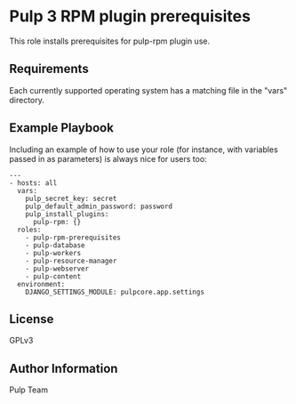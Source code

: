 Pulp 3 RPM plugin prerequisites
===============================

This role installs prerequisites for pulp-rpm plugin use.

Requirements
------------

Each currently supported operating system has a matching file in the "vars"
directory.

Example Playbook
----------------

Including an example of how to use your role (for instance, with variables passed in as parameters) is always nice for users too:

    ---
    - hosts: all
      vars:
        pulp_secret_key: secret
        pulp_default_admin_password: password
        pulp_install_plugins:
          pulp-rpm: {}
      roles:
        - pulp-rpm-prerequisites
        - pulp-database
        - pulp-workers
        - pulp-resource-manager
        - pulp-webserver
        - pulp-content
      environment:
        DJANGO_SETTINGS_MODULE: pulpcore.app.settings

License
-------

GPLv3

Author Information
------------------

Pulp Team
